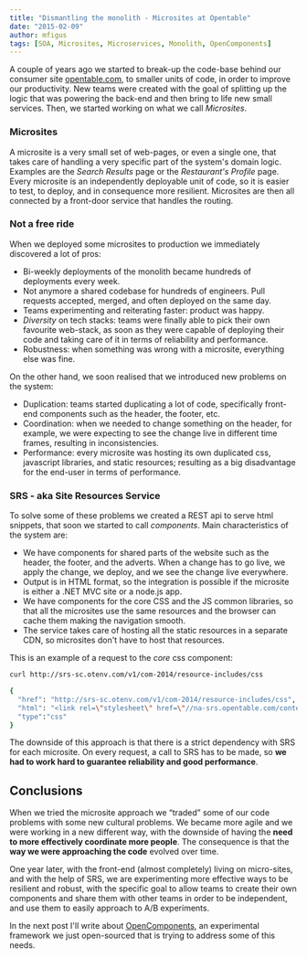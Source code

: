 ```yaml
---
title: "Dismantling the monolith - Microsites at Opentable"
date: "2015-02-09"
author: mfigus
tags: [SOA, Microsites, Microservices, Monolith, OpenComponents]
---
```


A couple of years ago we started to break-up the code-base behind our consumer site [opentable.com][1], to smaller units of code, in order to improve our productivity. New teams were created with the goal of splitting up the logic that was powering the back-end and then bring to life new small services. Then, we started working on what we call _Microsites_.

### Microsites

A microsite is a very small set of web-pages, or even a single one, that takes care of handling a very specific part of the system's domain logic. Examples are the _Search Results_ page or the _Restaurant's Profile_ page. Every microsite is an independently deployable unit of code, so it is easier to test, to deploy, and in consequence more resilient. Microsites are then all connected by a front-door service that handles the routing.

### Not a free ride

When we deployed some microsites to production we immediately discovered a lot of pros:

- Bi-weekly deployments of the monolith became hundreds of deployments every week.
- Not anymore a shared codebase for hundreds of engineers. Pull requests accepted, merged, and often deployed on the same day.
- Teams experimenting and reiterating faster: product was happy.
- _Diversity_ on tech stacks: teams were finally able to pick their own favourite web-stack, as soon as they were capable of deploying their code and taking care of it in terms of reliability and performance.
- Robustness: when something was wrong with a microsite, everything else was fine.

On the other hand, we soon realised that we introduced new problems on the system:

- Duplication: teams started duplicating a lot of code, specifically front-end components such as the header, the footer, etc.
- Coordination: when we needed to change something on the header, for example, we were expecting to see the change live in different time frames, resulting in inconsistencies.
- Performance: every microsite was hosting its own duplicated css, javascript libraries, and static resources; resulting as a big disadvantage for the end-user in terms of performance.

### SRS - aka Site Resources Service

To solve some of these problems we created a REST api to serve html snippets, that soon we started to call _components_. Main characteristics of the system are:

- We have components for shared parts of the website such as the header, the footer, and the adverts. When a change has to go live, we apply the change, we deploy, and we see the change live everywhere.
- Output is in HTML format, so the integration is possible if the microsite is either a .NET MVC site or a node.js app.
- We have components for the core CSS and the JS common libraries, so that all the microsites use the same resources and the browser can cache them making the navigation smooth.
- The service takes care of hosting all the static resources in a separate CDN, so microsites don't have to host that resources.

This is an example of a request to the _core_ css component:

```sh
curl http://srs-sc.otenv.com/v1/com-2014/resource-includes/css

{
  "href": "http://srs-sc.otenv.com/v1/com-2014/resource-includes/css",
  "html": "<link rel=\"stylesheet\" href=\"//na-srs.opentable.com/content/static-1.0.1388.0/css-new-min/app.css\" /><!--[if lte IE 8]><link rel=\"stylesheet\" href=\"//na-srs.opentable.com/content/static-1.0.1388.0/css-new-min/app_ie8.css\" /> <![endif]-->",
  "type":"css"
}
```

The downside of this approach is that there is a strict dependency with SRS for each microsite. On every request, a call to SRS has to be made, so **we had to work hard to guarantee reliability and good performance**.

## Conclusions

When we tried the microsite approach we “traded” some of our code problems with some new cultural problems. We became more agile and we were working in a new different way, with the downside of having the **need to more effectively coordinate more people**. The consequence is that the **way we were approaching the code** evolved over time.

One year later, with the front-end (almost completely) living on micro-sites, and with the help of SRS, we are experimenting more effective ways to be resilient and robust, with the specific goal to allow teams to create their own components and share them with other teams in order to be independent, and use them to easily approach to A/B experiments.

In the next post I'll write about [OpenComponents][2], an experimental framework we just open-sourced that is trying to address some of this needs.

[1]: http://www.opentable.com
[2]: https://github.com/opentable/oc
